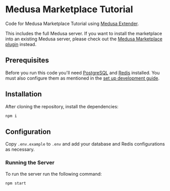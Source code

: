 # Medusa Marketplace Tutorial

Code for Medusa Marketplace Tutorial using [Medusa Extender](https://github.com/adrien2p/medusa-extender).

This includes the full Medusa server. If you want to install the marketplace into an existing Medusa server, please check out the [Medusa Marketplace plugin](https://github.com/shahednasser/medusa-marketplace) instead.

## Prerequisites

Before you run this code you'll need [PostgreSQL](https://www.postgresql.org/download/) and [Redis](https://redis.io/download) installed.  You must also configure them as mentioned in the [set up development guide](https://docs.medusajs.com/tutorial/set-up-your-development-environment#configuring-your-server).

## Installation

After cloning the repository, install the dependencies:

```bash
npm i
```

## Configuration

Copy `.env.example` to `.env` and add your database and Redis configurations as necessary.

### Running the Server

To run the server run the following command:

```bash
npm start
```
